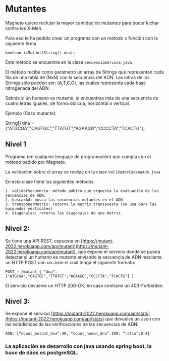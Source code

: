 
# Mutantes

Magneto quiere reclutar la mayor cantidad de mutantes para poder luchar
contra los X-Men.

Para eso te ha pedido crear un programa con un método o función con la siguiente firma 

``
 boolean isMutant(String[] dna); 
``

Este método se encuentra en la clase 
``
SecuenciaService.java
``

El método recibe como parámetro un array de Strings que representan cada fila de una tabla
de (NxN) con la secuencia del ADN. Las letras de los Strings solo pueden ser: (A,T,C,G), las
cuales representa cada base nitrogenada del ADN.

Sabrás si un humano es mutante, si encuentras más de una secuencia de cuatro letras
iguales​, de forma oblicua, horizontal o vertical.

Ejemplo (Caso mutante):

String[] dna = {"ATGCGA","CAGTGC","TTATGT","AGAAGG","CCCCTA","TCACTG"};

## Nivel 1
Programa (en cualquier lenguaje de programación) que cumpla con el método pedido por
Magneto.

La validación sobre el  array se realiza en la clase 
``
ValidadorCadenaAdn.java
``

En esta clase tiene los siguientes métodos:

```
1. validarSecuencia: método púbico que orquesta la evaluación de las secuencias de ADN.
2. buscarAd: busca las secuencias mutantes en el ADN
3. transponerMatrix: retorna la matrix transpuesta (se usa para las busquedas verticales)
4. diagonales: retorna las diagonales de una matrix.
```


## Nivel 2:

Se tiene una API REST, expuesta en [https://mutant-2022.herokuapp.com/api/mutant](https://mutant-2022.herokuapp.com/api/mutant), que expone el servicio donde se pueda detectar si un humano es mutante enviando la secuencia de ADN mediante un HTTP POST con un Json el cual tenga el siguiente formato:

``
POST → /mutant
{
“dna”:["ATGCGA","CAGTGC","TTATGT","AGAAGG","CCCCTA","TCACTG"]
}
``

El servicio devuelve un HTTP 200-OK, en caso contrario un 403-Forbidden.

## Nivel 3:

Se expone el servicio  [https://mutant-2022.herokuapp.com/api/stats](https://mutant-2022.herokuapp.com/api/stats) que devuelve un Json con las estadísticas de las verificaciones de las secuencias de ADN:

``
ADN: {“count_mutant_dna”:40, “count_human_dna”:100: “ratio”:0.4}
``

### La aplicación se desarrollo con java usando spring boot, la base de daos es postgreSQL. 
